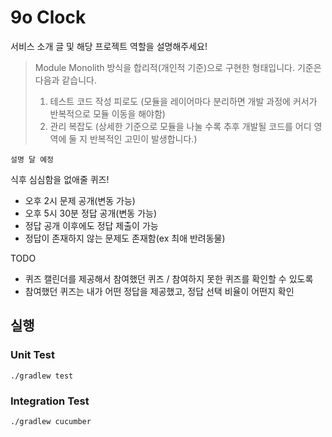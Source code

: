 # 9o Clock

서비스 소개 글 및 해당 프로젝트 역할을 설명해주세요!

> Module Monolith 방식을 합리적(개인적 기준)으로 구현한 형태입니다.
> 기준은 다음과 같습니다.
> 1. 테스트 코드 작성 피로도 (모듈을 레이어마다 분리하면 개발 과정에 커서가 반복적으로 모듈 이동을 해야함)
> 2. 관리 복잡도 (상세한 기준으로 모듈을 나눌 수록 추후 개발될 코드를 어디 영역에 둘 지 반복적인 고민이 발생합니다.)

```
설명 달 예정
```

식후 심심함을 없애줄 퀴즈!

- 오후 2시 문제 공개(변동 가능)
- 오후 5시 30분 정답 공개(변동 가능)
- 정답 공개 이후에도 정답 제출이 가능
- 정답이 존재하지 않는 문제도 존재함(ex 최애 반려동물)

TODO
- 퀴즈 캘린더를 제공해서 참여했던 퀴즈 / 참여하지 못한 퀴즈를 확인할 수 있도록
- 참여했던 퀴즈는 내가 어떤 정답을 제공했고, 정답 선택 비율이 어떤지 확인

## 실행

### Unit Test

```shell
./gradlew test
```

### Integration Test
```shell
./gradlew cucumber
```


### 
